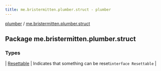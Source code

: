 ```yaml
---
title: me.bristermitten.plumber.struct - plumber
---
```


[plumber](../index.html) / [me.bristermitten.plumber.struct](./index.html)

## Package me.bristermitten.plumber.struct

### Types

| [Resettable](-resettable/index.html) | Indicates that something can be reset`interface Resettable` |

